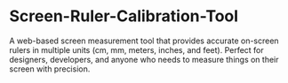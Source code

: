 # Screen-Ruler-Calibration-Tool
A web-based screen measurement tool that provides accurate on-screen rulers in multiple units (cm, mm, meters, inches, and feet). Perfect for designers, developers, and anyone who needs to measure things on their screen with precision.

